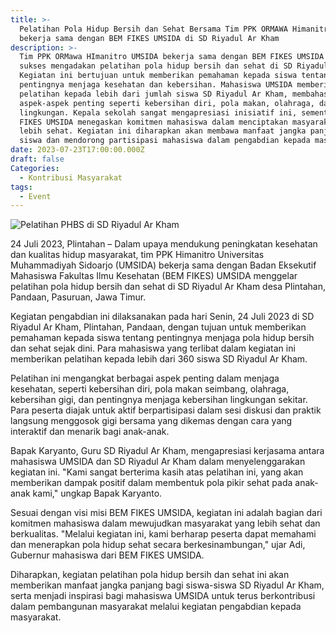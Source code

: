 ```yaml
---
title: >-
  Pelatihan Pola Hidup Bersih dan Sehat Bersama Tim PPK ORMAWA Himanitro UMSIDA
  bekerja sama dengan BEM FIKES UMSIDA di SD Riyadul Ar Kham
description: >-
  Tim PPK ORMawa HImanitro UMSIDA bekerja sama dengan BEM FIKES UMSIDA telah
  sukses mengadakan pelatihan pola hidup bersih dan sehat di SD Riyadul Ar Kham.
  Kegiatan ini bertujuan untuk memberikan pemahaman kepada siswa tentang
  pentingnya menjaga kesehatan dan kebersihan. Mahasiswa UMSIDA memberikan
  pelatihan kepada lebih dari jumlah siswa SD Riyadul Ar Kham, membahas
  aspek-aspek penting seperti kebersihan diri, pola makan, olahraga, dan
  lingkungan. Kepala sekolah sangat mengapresiasi inisiatif ini, sementara BEM
  FIKES UMSIDA menegaskan komitmen mahasiswa dalam menciptakan masyarakat yang
  lebih sehat. Kegiatan ini diharapkan akan membawa manfaat jangka panjang bagi
  siswa dan mendorong partisipasi mahasiswa dalam pengabdian kepada masyarakat.
date: 2023-07-23T17:00:00.000Z
draft: false
Categories:
  - Kontribusi Masyarakat
tags:
  - Event
---
```


![Pelatihan PHBS di SD Riyadul Ar Kham](/IMG_9493.JPG)

24 Juli 2023, Plintahan – Dalam upaya mendukung peningkatan kesehatan dan kualitas hidup masyarakat, tim PPK Himanitro Universitas Muhammadiyah Sidoarjo (UMSIDA) bekerja sama dengan Badan Eksekutif Mahasiswa Fakultas Ilmu Kesehatan (BEM FIKES) UMSIDA menggelar pelatihan pola hidup bersih dan sehat di SD Riyadul Ar
Kham desa Plintahan, Pandaan, Pasuruan, Jawa Timur.

Kegiatan pengabdian ini dilaksanakan pada hari Senin, 24 Juli 2023 di SD Riyadul Ar Kham, Plintahan, Pandaan, dengan tujuan untuk memberikan pemahaman kepada siswa tentang pentingnya menjaga pola hidup bersih dan sehat sejak dini. Para mahasiswa yang terlibat dalam kegiatan ini memberikan pelatihan kepada lebih dari 360 siswa SD Riyadul Ar Kham.

Pelatihan ini mengangkat berbagai aspek penting dalam menjaga kesehatan, seperti kebersihan diri, pola makan seimbang, olahraga, kebersihan gigi, dan pentingnya menjaga kebersihan lingkungan sekitar. Para peserta diajak untuk aktif berpartisipasi dalam sesi diskusi dan praktik langsung menggosok gigi bersama yang dikemas dengan cara yang interaktif dan menarik bagi anak-anak.

Bapak Karyanto, Guru SD Riyadul Ar Kham, mengapresiasi kerjasama antara mahasiswa UMSIDA dan SD Riyadul Ar Kham dalam menyelenggarakan kegiatan ini. "Kami sangat berterima kasih atas pelatihan ini, yang akan memberikan dampak positif dalam membentuk pola pikir sehat pada anak-anak kami," ungkap Bapak Karyanto.

Sesuai dengan visi misi BEM FIKES UMSIDA, kegiatan ini adalah bagian dari komitmen mahasiswa dalam mewujudkan masyarakat yang lebih sehat dan berkualitas. "Melalui kegiatan ini, kami berharap peserta dapat memahami dan menerapkan pola hidup sehat secara berkesinambungan," ujar Adi, Gubernur mahasiswa dari BEM FIKES UMSIDA.

Diharapkan, kegiatan pelatihan pola hidup bersih dan sehat ini akan memberikan manfaat jangka panjang bagi siswa-siswa SD Riyadul Ar Kham, serta menjadi inspirasi bagi mahasiswa UMSIDA untuk terus berkontribusi dalam pembangunan masyarakat melalui kegiatan pengabdian kepada masyarakat.

